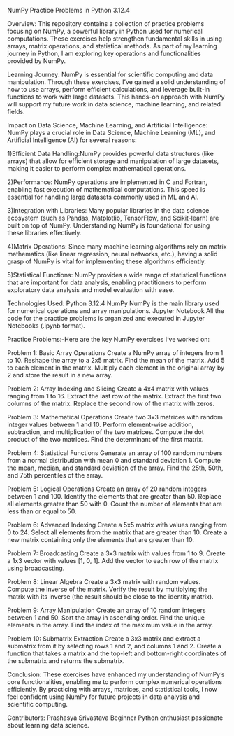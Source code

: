 NumPy Practice Problems in Python 3.12.4

Overview:
This repository contains a collection of practice problems focusing on NumPy, a powerful library in Python used for numerical computations. These exercises help strengthen fundamental skills in using arrays, matrix operations, and statistical methods. As part of my learning journey in Python, I am exploring key operations and functionalities provided by NumPy.

Learning Journey:
NumPy is essential for scientific computing and data manipulation. Through these exercises, I’ve gained a solid understanding of how to use arrays, perform efficient calculations, and leverage built-in functions to work with large datasets. This hands-on approach with NumPy will support my future work in data science, machine learning, and related fields.

Impact on Data Science, Machine Learning, and Artificial Intelligence:
NumPy plays a crucial role in Data Science, Machine Learning (ML), and Artificial Intelligence (AI) for several reasons:

1)Efficient Data Handling:NumPy provides powerful data structures (like arrays) that allow for efficient storage and manipulation of large datasets, making it easier to perform complex mathematical operations.

2)Performance: NumPy operations are implemented in C and Fortran, enabling fast execution of mathematical computations. This speed is essential for handling large datasets commonly used in ML and AI.

3)Integration with Libraries: Many popular libraries in the data science ecosystem (such as Pandas, Matplotlib, TensorFlow, and Scikit-learn) are built on top of NumPy. Understanding NumPy is foundational for using these libraries effectively.

4)Matrix Operations: Since many machine learning algorithms rely on matrix mathematics (like linear regression, neural networks, etc.), having a solid grasp of NumPy is vital for implementing these algorithms efficiently.

5)Statistical Functions: NumPy provides a wide range of statistical functions that are important for data analysis, enabling practitioners to perform exploratory data analysis and model evaluation with ease.

Technologies Used:
Python 3.12.4
NumPy
NumPy is the main library used for numerical operations and array manipulations.
Jupyter Notebook
All the code for the practice problems is organized and executed in Jupyter Notebooks (.ipynb format).

Practice Problems:-Here are the key NumPy exercises I’ve worked on:

Problem 1: Basic Array Operations
Create a NumPy array of integers from 1 to 10.
Reshape the array to a 2x5 matrix.
Find the mean of the matrix.
Add 5 to each element in the matrix.
Multiply each element in the original array by 2 and store the result in a new array.

Problem 2: Array Indexing and Slicing
Create a 4x4 matrix with values ranging from 1 to 16.
Extract the last row of the matrix.
Extract the first two columns of the matrix.
Replace the second row of the matrix with zeros.

Problem 3: Mathematical Operations
Create two 3x3 matrices with random integer values between 1 and 10.
Perform element-wise addition, subtraction, and multiplication of the two matrices.
Compute the dot product of the two matrices.
Find the determinant of the first matrix.

Problem 4: Statistical Functions
Generate an array of 100 random numbers from a normal distribution with mean 0 and standard deviation 1.
Compute the mean, median, and standard deviation of the array.
Find the 25th, 50th, and 75th percentiles of the array.

Problem 5: Logical Operations
Create an array of 20 random integers between 1 and 100.
Identify the elements that are greater than 50.
Replace all elements greater than 50 with 0.
Count the number of elements that are less than or equal to 50.

Problem 6: Advanced Indexing
Create a 5x5 matrix with values ranging from 0 to 24.
Select all elements from the matrix that are greater than 10.
Create a new matrix containing only the elements that are greater than 10.

Problem 7: Broadcasting
Create a 3x3 matrix with values from 1 to 9.
Create a 1x3 vector with values [1, 0, 1].
Add the vector to each row of the matrix using broadcasting.

Problem 8: Linear Algebra
Create a 3x3 matrix with random values.
Compute the inverse of the matrix.
Verify the result by multiplying the matrix with its inverse (the result should be close to the identity matrix).

Problem 9: Array Manipulation
Create an array of 10 random integers between 1 and 50.
Sort the array in ascending order.
Find the unique elements in the array.
Find the index of the maximum value in the array.

Problem 10: Submatrix Extraction
Create a 3x3 matrix and extract a submatrix from it by selecting rows 1 and 2, and columns 1 and 2.
Create a function that takes a matrix and the top-left and bottom-right coordinates of the submatrix and returns the submatrix.

Conclusion:
These exercises have enhanced my understanding of NumPy’s core functionalities, enabling me to perform complex numerical operations efficiently. By practicing with arrays, matrices, and statistical tools, I now feel confident using NumPy for future projects in data analysis and scientific computing.

Contributors:
Prashasya Srivastava
Beginner Python enthusiast passionate about learning data science.
